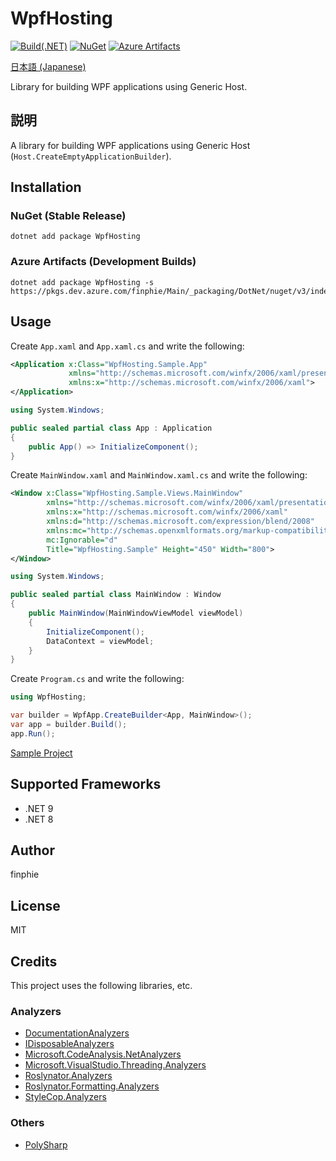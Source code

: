 # WpfHosting

[![Build(.NET)](https://github.com/finphie/WpfHosting/actions/workflows/build-dotnet.yml/badge.svg)](https://github.com/finphie/WpfHosting/actions/workflows/build-dotnet.yml)
[![NuGet](https://img.shields.io/nuget/v/WpfHosting?color=0078d4&label=NuGet)](https://www.nuget.org/packages/WpfHosting/)
[![Azure Artifacts](https://feeds.dev.azure.com/finphie/7af9aa4d-c550-43af-87a5-01539b2d9934/_apis/public/Packaging/Feeds/DotNet/Packages/ea55a98f-3510-4b2e-9ef1-a9c04bf6a92f/Badge)](https://dev.azure.com/finphie/Main/_artifacts/feed/DotNet/NuGet/WpfHosting?preferRelease=true)

[日本語 (Japanese)](README.ja.md)

Library for building WPF applications using Generic Host.

## 説明

A library for building WPF applications using Generic Host (`Host.CreateEmptyApplicationBuilder`).

## Installation

### NuGet (Stable Release)

```shell
dotnet add package WpfHosting
```

### Azure Artifacts (Development Builds)

```shell
dotnet add package WpfHosting -s https://pkgs.dev.azure.com/finphie/Main/_packaging/DotNet/nuget/v3/index.json
```

## Usage

Create `App.xaml` and `App.xaml.cs` and write the following:

```xml
<Application x:Class="WpfHosting.Sample.App"
             xmlns="http://schemas.microsoft.com/winfx/2006/xaml/presentation"
             xmlns:x="http://schemas.microsoft.com/winfx/2006/xaml">
</Application>
```

```csharp
using System.Windows;

public sealed partial class App : Application
{
    public App() => InitializeComponent();
}
```

Create `MainWindow.xaml` and `MainWindow.xaml.cs` and write the following:

```xml
<Window x:Class="WpfHosting.Sample.Views.MainWindow"
        xmlns="http://schemas.microsoft.com/winfx/2006/xaml/presentation"
        xmlns:x="http://schemas.microsoft.com/winfx/2006/xaml"
        xmlns:d="http://schemas.microsoft.com/expression/blend/2008"
        xmlns:mc="http://schemas.openxmlformats.org/markup-compatibility/2006"
        mc:Ignorable="d"
        Title="WpfHosting.Sample" Height="450" Width="800">
</Window>
```

```csharp
using System.Windows;

public sealed partial class MainWindow : Window
{
    public MainWindow(MainWindowViewModel viewModel)
    {
        InitializeComponent();
        DataContext = viewModel;
    }
}
```

Create `Program.cs` and write the following:

```csharp
using WpfHosting;

var builder = WpfApp.CreateBuilder<App, MainWindow>();
var app = builder.Build();
app.Run();
```

[Sample Project](https://github.com/finphie/WpfHosting/tree/main/Source/WpfHosting.Sample)

## Supported Frameworks

- .NET 9
- .NET 8

## Author

finphie

## License

MIT

## Credits

This project uses the following libraries, etc.

### Analyzers

- [DocumentationAnalyzers](https://github.com/DotNetAnalyzers/DocumentationAnalyzers)
- [IDisposableAnalyzers](https://github.com/DotNetAnalyzers/IDisposableAnalyzers)
- [Microsoft.CodeAnalysis.NetAnalyzers](https://github.com/dotnet/roslyn-analyzers)
- [Microsoft.VisualStudio.Threading.Analyzers](https://github.com/Microsoft/vs-threading)
- [Roslynator.Analyzers](https://github.com/dotnet/roslynator)
- [Roslynator.Formatting.Analyzers](https://github.com/dotnet/roslynator)
- [StyleCop.Analyzers](https://github.com/DotNetAnalyzers/StyleCopAnalyzers)

### Others

- [PolySharp](https://github.com/Sergio0694/PolySharp)
